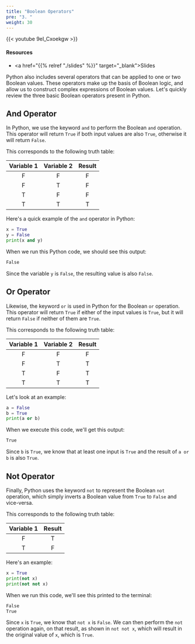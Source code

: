 ```yaml
---
title: "Boolean Operators"
pre: "3. "
weight: 30
---
```


{{< youtube 9eI_Cxoekgw  >}}

<!-- Old: a_CcsdoY3-o -->

#### Resources

* <a href="{{% relref "./slides" %}}" target="_blank">Slides</a>

Python also includes several operators that can be applied to one or two Boolean values. These operators make up the basis of Boolean logic, and allow us to construct complex expressions of Boolean values. Let's quickly review the three basic Boolean operators present in Python.

## And Operator

In Python, we use the keyword `and` to perform the Boolean `and` operation. This operator will return `True` if both input values are also `True`, otherwise it will return `False`. 

This corresponds to the following truth table:

| Variable 1 | Variable 2 | Result |
|:----------:|:----------:|:------:|
| F | F | F |
| F | T | F |
| T | F | F |
| T | T | T |

Here's a quick example of the `and` operator in Python:

```python
x = True
y = False
print(x and y)
```

When we run this Python code, we should see this output:

```tex
False
```

Since the variable `y` is `False`, the resulting value is also `False`.

## Or Operator

Likewise, the keyword `or` is used in Python for the Boolean `or` operation. This operator will return `True` if either of the input values is `True`, but it will return `False` if neither of them are `True`.

This corresponds to the following truth table:

| Variable 1 | Variable 2 | Result |
|:----------:|:----------:|:------:|
| F | F | F |
| F | T | T |
| T | F | T |
| T | T | T |

Let's look at an example:

```python
a = False
b = True
print(a or b)
```

When we execute this code, we'll get this output:

```tex
True
```

Since `b` is `True`, we know that at least one input is `True` and the result of `a or b` is also `True`.

## Not Operator

Finally, Python uses the keyword `not` to represent the Boolean `not` operation, which simply inverts a Boolean value from `True` to `False` and vice-versa.

This corresponds to the following truth table:

| Variable 1 | Result |
|:----------:|:------:|
| F | T |
| T | F |

Here's an example:

```python
x = True
print(not x)
print(not not x)
```

When we run this code, we'll see this printed to the terminal:

```tex
False
True
```

Since `x` is `True`, we know that `not x` is `False`. We can then perform the `not` operation again, on that result, as shown in `not not x`, which will result in the original value of `x`, which is `True`.